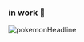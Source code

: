 ### in work 👋

![pokemonHeadline](https://user-images.githubusercontent.com/94897208/229093102-152deed6-2987-44a3-b4fe-1b4ab34b7171.png)
